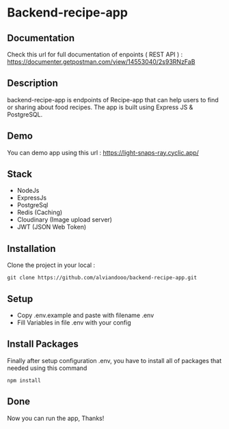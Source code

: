 # Backend-recipe-app

## Documentation

Check this url for full documentation of enpoints ( REST API ) : https://documenter.getpostman.com/view/14553040/2s93RNzFaB

## Description

backend-recipe-app is endpoints of Recipe-app that can help users to find or sharing about food recipes. The app is built using Express JS & PostgreSQL.

## Demo

You can demo app using this url : https://light-snaps-ray.cyclic.app/

## Stack

- NodeJs
- ExpressJs
- PostgreSql
- Redis (Caching)
- Cloudinary (Image upload server)
- JWT (JSON Web Token)

## Installation

Clone the project in your local :

    git clone https://github.com/alviandooo/backend-recipe-app.git

## Setup

- Copy .env.example and paste with filename .env
- Fill Variables in file .env with your config

## Install Packages

Finally after setup configuration .env, you have to install all of packages that needed using this command

    npm install

## Done

Now you can run the app, Thanks!
